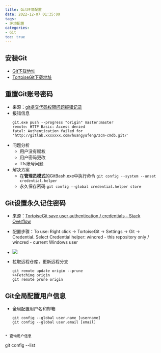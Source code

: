 ```yaml
---
title: Git环境配置
date: 2022-12-07 01:35:00
tags: 
- 环境配置
categories: 
- Git
toc: true
---
```


## 安装Git

- [Git下载地址](https://git-scm.com/downloads)
- [TortoiseGit下载地址](https://tortoisegit.org/download/)

## 重置Git账号密码

- 来源：[git提交代码权限问题报错记录](https://blog.csdn.net/qq_33326449/article/details/91363694)
- 报错信息
    ```
  git.exe push --progress "origin" master:master
  remote: HTTP Basic: Access denied
  fatal: Authentication failed for 'http://gitlab.xxxxxxx.com/huangyufeng/zcm-cmdb.git/'
  ```
- 问题分析
    - 用户没有赋权
    - 用户密码更改
    - Tfs账号问题
- 解决方案
    - 在**管理员模式**的GitBash.exe中执行命令
    ``git config --system --unset credential.helper``
    - 永久保存密码
    ``git config --global credential.helper store``

## Git设置永久记住密码

- 来源：[TortoiseGit save user authentication / credentials - Stack Overflow](https://stackoverflow.com/questions/14000173/tortoisegit-save-user-authentication-credentials)
- 配置步骤：To use: Right click → TortoiseGit → Settings → Git → Credential. Select Credential helper: wincred - this repository only / wincred - current Windows user
- ![](https://www.dropbox.com/s/r5voc36yfxpwdb3/Git%E8%AE%BE%E7%BD%AE%E6%B0%B8%E4%B9%85%E8%AE%B0%E4%BD%8F%E5%AF%86%E7%A0%81.png?dl=1)

- 拉取远程仓库，更新远程分支
	```
    git remote update origin --prune
    >>Fetching origin
    git remote prune origin
  ```

## Git全局配置用户信息

* 全局配置用户名和邮箱
	```
  git config --global user.name [username]
  git config --global user.email [email]
```

* 查询用户信息

  ```
  git config --list
  ```

  